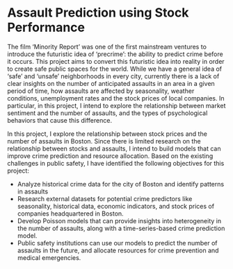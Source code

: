 # Assault Prediction using Stock Performance

The film ‘Minority Report’ was one of the first mainstream ventures to introduce the futuristic idea of ‘precrime’: the ability to predict crime before it occurs. This project aims to convert this futuristic idea into reality in order to create safe public spaces for the world. While we have a general idea of ‘safe’ and ‘unsafe’ neighborhoods in every city, currently there is a lack of clear insights on the number of anticipated assaults in an area in a given period of time, how assaults are affected by seasonality, weather conditions, unemployment rates and the stock prices of local companies. In particular, in this project, I intend to explore the relationship between market sentiment and the number of assaults, and the types of psychological behaviors that cause this difference.

In this project, I explore the relationship between stock prices and the number of assaults in Boston. Since there is limited research on the relationship between stocks and assaults, I intend to build models that can improve crime prediction and resource allocation. Based on the existing challenges in public safety, I have identified the following objectives for this project:

- Analyze historical crime data for the city of Boston and identify patterns in assaults
- Research external datasets for potential crime predictors like seasonality, historical data, economic indicators, and stock prices of companies headquartered in Boston. 
- Develop Poisson models that can provide insights into heterogeneity in the number of assaults, along with a time-series-based crime prediction model.
- Public safety institutions can use our models to predict the number of assaults in the future, and allocate resources for crime prevention and medical emergencies.

